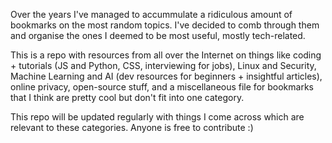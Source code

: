

Over the years I've managed to accummulate a ridiculous amount of bookmarks on the most random topics. I've decided to comb through them and organise the ones I deemed to be most useful, mostly tech-related.

This is a repo with resources from all over the Internet on things like coding + tutorials (JS and Python, CSS, interviewing for jobs), Linux and Security, Machine Learning and AI (dev resources for beginners + insightful articles), online privacy, open-source stuff, and a miscellaneous file for bookmarks that I think are pretty cool but don't fit into one category.

This repo will be updated regularly with things I come across which are relevant to these categories. Anyone is free to contribute :)